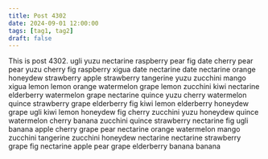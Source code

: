 ```yaml
---
title: Post 4302
date: 2024-09-01 12:00:00
tags: [tag1, tag2]
draft: false
---
```

This is post 4302.
ugli
yuzu
nectarine
raspberry
pear
fig
date
cherry
pear
pear
yuzu
cherry
fig
raspberry
xigua
date
nectarine
date
nectarine
orange
honeydew
strawberry
apple
strawberry
tangerine
yuzu
zucchini
mango
xigua
lemon
lemon
orange
watermelon
grape
lemon
zucchini
kiwi
nectarine
elderberry
watermelon
grape
nectarine
quince
yuzu
cherry
watermelon
quince
strawberry
grape
elderberry
fig
kiwi
lemon
elderberry
honeydew
grape
ugli
kiwi
lemon
honeydew
fig
cherry
zucchini
yuzu
honeydew
quince
watermelon
cherry
banana
zucchini
quince
strawberry
nectarine
fig
ugli
banana
apple
cherry
grape
pear
nectarine
orange
watermelon
mango
zucchini
tangerine
zucchini
honeydew
nectarine
nectarine
strawberry
grape
fig
nectarine
apple
pear
grape
elderberry
banana
banana
